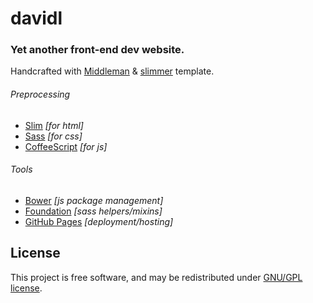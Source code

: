 # davidl

### Yet another front-end dev website.

Handcrafted with [Middleman](http://middlemanapp.com) & [slimmer](https://github.com/polymatt/slimmer) template.

###### Preprocessing

- [Slim](http://slim-lang.com) *[for html]*
- [Sass](http://sass-lang.com) *[for css]*
- [CoffeeScript](http://coffeescript.org) *[for js]*

###### Tools

- [Bower](http://bower.io) *[js package management]*
- [Foundation](http://foundation.zurb.com/) *[sass helpers/mixins]*
- [GitHub Pages](http://pages.github.com) *[deployment/hosting]*

## License

This project is free software, and may be redistributed under [GNU/GPL license](LICENSE.md).

